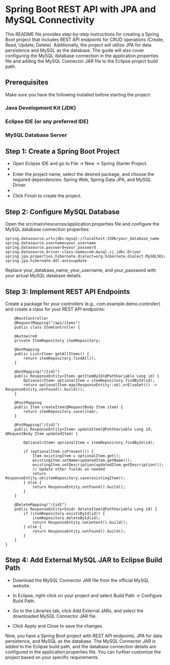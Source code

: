 
# Spring Boot REST API with JPA and MySQL Connectivity

This README file provides step-by-step instructions for creating a Spring Boot project that includes REST API endpoints for CRUD operations (Create, Read, Update, Delete). Additionally, the project will utilize JPA for data persistence and MySQL as the database. The guide will also cover configuring the MySQL database connection in the application.properties file and adding the MySQL Connector JAR file to the Eclipse project build path.

## Prerequisites

Make sure you have the following installed before starting the project:

### Java Development Kit (JDK)
### Eclipse IDE (or any preferred IDE)
### MySQL Database Server

## Step 1: Create a Spring Boot Project
  
- Open Eclipse IDE and go to File -> New -> Spring Starter Project.
- 
- Enter the project name, select the desired package, and choose the required dependencies: Spring Web, Spring Data JPA, and MySQL Driver.
- 
- Click Finish to create the project.

## Step 2: Configure MySQL Database

Open the src/main/resources/application.properties file and configure the MySQL database connection properties:

    spring.datasource.url=jdbc:mysql://localhost:3306/your_database_name
    spring.datasource.username=your_username
    spring.datasource.password=your_password
    spring.datasource.driver-class-name=com.mysql.cj.jdbc.Driver
    spring.jpa.properties.hibernate.dialect=org.hibernate.dialect.MySQL5Dialect
    spring.jpa.hibernate.ddl-auto=update

Replace your_database_name, your_username, and your_password with your actual MySQL database details.

## Step 3: Implement REST API Endpoints

Create a package for your controllers (e.g., com.example.demo.controller) and create a class for your REST API endpoints:

        @RestController
        @RequestMapping("/api/items")
        public class ItemController {

        @Autowired
        private ItemRepository itemRepository;

        @GetMapping
        public List<Item> getAllItems() {
            return itemRepository.findAll();
        }

        @GetMapping("/{id}")
        public ResponseEntity<Item> getItemById(@PathVariable Long id) {
            Optional<Item> optionalItem = itemRepository.findById(id);
            return optionalItem.map(ResponseEntity::ok).orElseGet(() -> ResponseEntity.notFound().build());
        }

        @PostMapping
        public Item createItem(@RequestBody Item item) {
            return itemRepository.save(item);
        }

        @PutMapping("/{id}")
        public ResponseEntity<Item> updateItem(@PathVariable Long id, @RequestBody Item updatedItem) {
           
            Optional<Item> optionalItem = itemRepository.findById(id);
        
            if (optionalItem.isPresent()) {
                Item existingItem = optionalItem.get();
                existingItem.setName(updatedItem.getName());
                existingItem.setDescription(updatedItem.getDescription());
                // Update other fields as needed
                return ResponseEntity.ok(itemRepository.save(existingItem));
            } else {
                return ResponseEntity.notFound().build();
            }
        }

        @DeleteMapping("/{id}")
        public ResponseEntity<Void> deleteItem(@PathVariable Long id) {
            if (itemRepository.existsById(id)) {
                itemRepository.deleteById(id);
                return ResponseEntity.noContent().build();
            } else {
                return ResponseEntity.notFound().build();
            }
        }
    }
    
## Step 4: Add External MySQL JAR to Eclipse Build Path

- Download the MySQL Connector JAR file from the official MySQL website.
  
- In Eclipse, right-click on your project and select Build Path -> Configure Build Path.
  
- Go to the Libraries tab, click Add External JARs, and select the downloaded MySQL Connector JAR file.
  
- Click Apply and Close to save the changes.
  
Now, you have a Spring Boot project with REST API endpoints, JPA for data persistence, and MySQL as the database. The MySQL Connector JAR is added to the Eclipse build path, and the database connection details are configured in the application.properties file. You can further customize the project based on your specific requirements.
